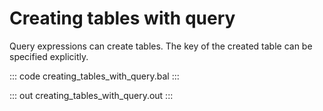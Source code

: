 # Creating tables with query

Query expressions can create tables. The key of the created table can be specified explicitly.

::: code creating_tables_with_query.bal :::

::: out creating_tables_with_query.out :::
